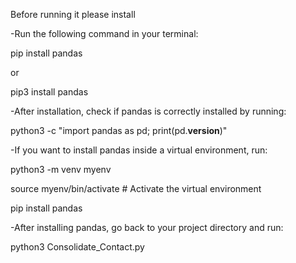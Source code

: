 Before running it please install 

-Run the following command in your terminal:

pip install pandas

or

pip3 install pandas

-After installation, check if pandas is correctly installed by running:

python3 -c "import pandas as pd; print(pd.__version__)"

-If you want to install pandas inside a virtual environment, run:

python3 -m venv myenv

source myenv/bin/activate  # Activate the virtual environment

pip install pandas

-After installing pandas, go back to your project directory and run:

python3 Consolidate_Contact.py


